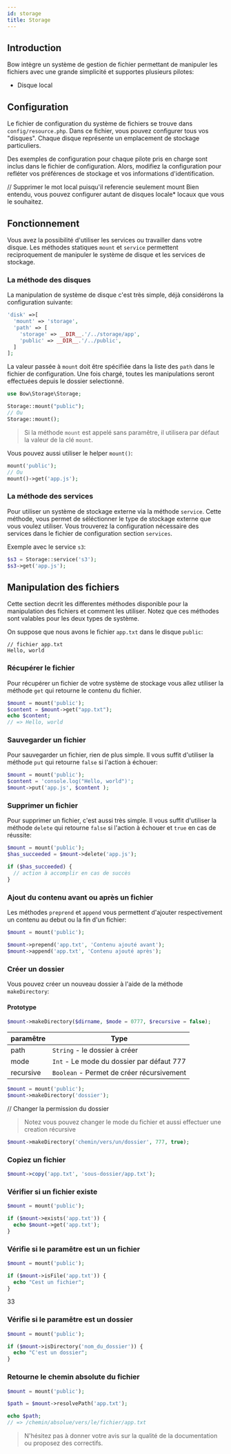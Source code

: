 ```yaml
---
id: storage
title: Storage
---
```


## Introduction

Bow intègre un système de gestion de fichier permettant de manipuler les fichiers avec une grande simplicité et supportes plusieurs pilotes:

- Disque local

## Configuration

Le fichier de configuration du système de fichiers se trouve dans `config/resource.php`. Dans ce fichier, vous pouvez configurer tous vos "disques". Chaque disque représente un emplacement de stockage particuliers.

Des exemples de configuration pour chaque pilote pris en charge sont inclus dans le fichier de configuration. Alors, modifiez la configuration pour refléter vos préférences de stockage et vos informations d'identification.

// Supprimer le mot local puisqu'il referencie seulement mount
Bien entendu, vous pouvez configurer autant de disques locale* locaux que vous le souhaitez.

## Fonctionnement

Vous avez la possibilité d'utiliser les services ou travailler dans votre disque. Les méthodes statiques `mount` et `service` permettent reciproquement de manipuler le système de disque et les services de stockage.

### La méthode des disques

La manipulation de système de disque c'est très simple, déjà considérons la configuration suivante:

```php
'disk' =>[
  'mount' => 'storage',
  'path' => [
    'storage' => __DIR__.'/../storage/app',
    'public' => __DIR__.'/../public',
  ]
];
```

La valeur passée à `mount` doit être spécifiée dans la liste des `path` dans le fichier de configuration. Une fois chargé, toutes les manipulations seront effectuées depuis le dossier selectionné.

```php
use Bow\Storage\Storage;

Storage::mount("public");
// Ou
Storage::mount();
```

> Si la méthode `mount` est appelé sans paramêtre, il utilisera par défaut la valeur de la clé `mount`.

Vous pouvez aussi utiliser le helper `mount()`:

```php
mount('public');
// Ou
mount()->get('app.js');
```

### La méthode des services

Pour utiliser un système de stockage externe via la méthode `service`. Cette méthode, vous permet de séléctionner le type de stockage externe que vous voulez utiliser. Vous trouverez la configuration nécessaire des services dans le fichier de configuration section `services`.

Exemple avec le service `s3`:

```php
$s3 = Storage::service('s3');
$s3->get('app.js');
```

## Manipulation des fichiers

Cette section decrit les differentes méthodes disponible pour la manipulation des fichiers et comment les utiliser. Notez que ces méthodes sont valables pour les deux types de système.

On suppose que nous avons le fichier `app.txt` dans le disque `public`:

```plain
// fichier app.txt
Hello, world
```

### Récupérer le fichier

Pour récupérer un fichier de votre système de stockage vous allez utiliser la méthode `get` qui retourne le contenu du fichier.

```php
$mount = mount('public');
$content = $mount->get("app.txt");
echo $content;
// => Hello, world
```

### Sauvegarder un fichier

Pour sauvegarder un fichier, rien de plus simple. Il vous suffit d'utiliser la méthode `put` qui retourne `false` si l'action à échouer:

```php
$mount = mount('public');
$content = 'console.log("Hello, world")';
$mount->put('app.js', $content );
```

### Supprimer un fichier

Pour supprimer un fichier, c'est aussi très simple. Il vous suffit d'utiliser la méthode `delete` qui retourne `false` si l'action à échouer et `true` en cas de réussite:

```php
$mount = mount('public');
$has_succeeded = $mount->delete('app.js');

if ($has_succeeded) {
  // action à accomplir en cas de succès
}
```

### Ajout du contenu avant ou après un fichier

Les méthodes `preprend` et `append` vous permettent d'ajouter respectivement un contenu au debut ou la fin d'un fichier:

```php
$mount = mount('public');

$mount->prepend('app.txt', 'Contenu ajouté avant');
$mount->append('app.txt', 'Contenu ajouté après');
```

### Créer un dossier

Vous pouvez créer un nouveau dossier à l'aide de la méthode `makeDirectory`:

#### Prototype

```php
$mount->makeDirectory($dirname, $mode = 0777, $recursive = false);
```

| paramêtre | Type |
|----------|------|
| path | `String` - le dossier à créer |
| mode | `Int` - Le mode du dossier par défaut 777 |
| recursive | `Boolean` - Permet de créer récursivement |

```php
$mount = mount('public');
$mount->makeDirectory('dossier');
```

// Changer la permission du dossier
> Notez vous pouvez changer le mode du fichier et aussi effectuer une creation récursive

```php
$mount->makeDirectory('chemin/vers/un/dossier', 777, true);
```

### Copiez un fichier

```php
$mount->copy('app.txt', 'sous-dossier/app.txt');
```

### Vérifier si un fichier existe

```php
$mount = mount('public');

if ($mount->exists('app.txt')) {
  echo $mount->get('app.txt');
}
```

### Vérifie si le paramêtre est un un fichier

```php
$mount = mount('public');

if ($mount->isFile('app.txt')) {
  echo "Cest un fichier";
}
```

33

### Vérifie si le paramêtre est un dossier

```php
$mount = mount('public');

if ($mount->isDirectory('nom_du_dossier')) {
  echo "C'est un dossier";
}
```

### Retourne le chemin absolute du fichier

```php
$mount = mount('public');

$path = $mount->resolvePath('app.txt');

echo $path;
// => /chemin/absolue/vers/le/fichier/app.txt
```

> N'hésitez pas à donner votre avis sur la qualité de la documentation ou proposez des correctifs.